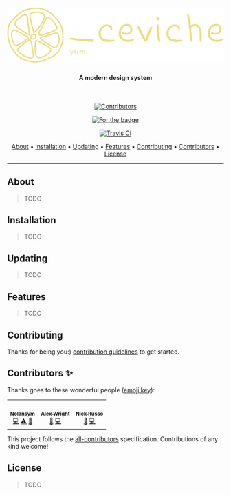 <h1 align="center">
  <br>
  <a href="https://github.com/Jordan-Gilliam/ceviche"><img width="700" src="https://github.com/Jordan-Gilliam/readme-assets/blob/master/brandmark-design.png" alt=""></a>
</h1>

<h4 align="center">A modern design system</h4>
  <br>

  <p align="center">
      <a href="#contributors">
    <img src="https://img.shields.io/badge/all_contributors-3-orange.svg?style=for-the-badge" alt="Contributors">
  </p>
  <p align="center">
    <a href="https://forthebadge.com">
    <img src="https://img.shields.io/badge/DX%20--%3E-UX-blue?style=for-the-badge" alt="For the badge">
  </p>
   <p align="center">
    <a href="https://travis-ci.com/Jordan-Gilliam/ceviche">
    <img src="https://travis-ci.com/Jordan-Gilliam/ceviche.svg?style=for-the-badge?branch=master" alt="Travis Ci">
  </p>

<p align="center">
  <a href="#about">About</a> •
  <a href="#installation">Installation</a> •
  <a href="#updating">Updating</a> •
  <a href="#features">Features</a> •
  <a href="#contributing">Contributing</a> •
  <a href="#contributors">Contributors</a> •
  <a href="#license">License</a>
</p>

---

## About

> TODO

## Installation

> TODO

## Updating

> TODO

## Features

> TODO

## Contributing

Thanks for being you:)
[contribution guidelines](./CONTRIBUTING.md) to get started.

## Contributors ✨

Thanks goes to these wonderful people ([emoji key](https://allcontributors.org/docs/en/emoji-key)):

<!-- ALL-CONTRIBUTORS-LIST:START - Do not remove or modify this section -->
<!-- prettier-ignore-start -->
<!-- markdownlint-disable -->
<table>
  <tr>
    <td align="center"><a href="https://github.com/Jordan-Gilliam"><img src="https://avatars0.githubusercontent.com/u/25993686?v=4" width="100px;" alt=""/><br /><sub><b>Nolansym</b></sub></a><br /><a href="https://github.com/Jordan-Gilliam/ceviche/commits?author=Jordan-Gilliam" title="Code">💻</a> <a href="https://github.com/Jordan-Gilliam/ceviche/commits?author=Jordan-Gilliam" title="Tests">⚠️</a> <a href="https://github.com/Jordan-Gilliam/ceviche/commits?author=Jordan-Gilliam" title="Documentation">📖</a></td>
    <td align="center"><a href="https://github.com/SketchLagoon"><img src="https://avatars1.githubusercontent.com/u/25992647?v=4" width="100px;" alt=""/><br /><sub><b>Alex Wright</b></sub></a><br /><a href="#design-SketchLagoon" title="Design">🎨</a> <a href="https://github.com/Jordan-Gilliam/ceviche/commits?author=SketchLagoon" title="Code">💻</a></td>
    <td align="center"><a href="https://github.com/nrusso21"><img src="https://avatars3.githubusercontent.com/u/20672154?v=4" width="100px;" alt=""/><br /><sub><b>Nick Russo</b></sub></a><br /><a href="https://github.com/Jordan-Gilliam/ceviche/commits?author=nrusso21" title="Documentation">📖</a> <a href="https://github.com/Jordan-Gilliam/ceviche/commits?author=nrusso21" title="Code">💻</a></td>
  </tr>
</table>

<!-- markdownlint-enable -->
<!-- prettier-ignore-end -->

<!-- ALL-CONTRIBUTORS-LIST:END -->

This project follows the [all-contributors](https://github.com/all-contributors/all-contributors) specification. Contributions of any kind welcome!

## License

> TODO
